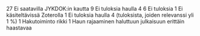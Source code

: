 27	Ei saatavilla JYKDOK:in kautta
9	Ei tuloksia haulla 4
6	Ei tuloksia
1	Ei käsiteltävissä Zoterolla
1	Ei tuloksia haulla 4 (tuloksista, joiden relevanssi yli 1 %)
1	Hakutoiminto rikki
1	Haun rajaaminen haluttuun julkaisuun erittäin haastavaa
